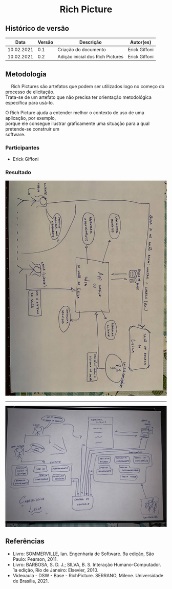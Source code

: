 # <center> Rich Picture
## Histórico de versão

|Data | Versão | Descrição | Autor(es)
| -- | -- | -- | -- |
| 10.02.2021 | 0.1 | Criação do documento | Erick Giffoni|
| 10.02.2021 | 0.2 | Adição inicial dos Rich Pictures | Erick Giffoni|

## Metodologia
  
Rich Pictures são artefatos que podem ser utilizados logo no começo do processo de elicitação.<br>
Trata-se de um artefato que não precisa ter orientação metodológica específica para usá-lo.<br>

O Rich Picture ajuda a entender melhor o contexto de uso de uma aplicação, por exemplo, <br>
porque ele consegue ilustrar graficamente uma situação para a qual pretende-se construir um <br>
software.

### Participantes

* Erick Giffoni

### Resultado

![richpic1](../img/richpicture/richpicture1.jpg)

<hr>

![richpic2](../img/richpicture/richpicture2.jpg)


## Referências

- Livro: SOMMERVILLE, Ian. Engenharia de Software. 9a edição, São Paulo: Pearson, 2011.
- Livro: BARBOSA, S. D. J.; SILVA, B. S. Interação Humano-Computador. 1a edição, Rio de Janeiro: Elsevier, 2010.
- Videoaula - DSW - Base - RichPicture. SERRANO, Milene. Universidade de Brasília, 2021.
